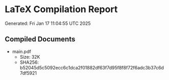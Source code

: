 # LaTeX Compilation Report
Generated: Fri Jan 17 11:04:55 UTC 2025
## Compiled Documents
- main.pdf
  - Size: 32K
  - SHA256: b52045d5c5092ecc6c1dca2f01882df63f7d95f8f8f72f6adc3b37c6d7df5921
